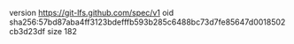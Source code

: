 version https://git-lfs.github.com/spec/v1
oid sha256:57bd87aba4ff3123bdefffb593b285c6488bc73d7fe85647d0018502cb3d23df
size 182
